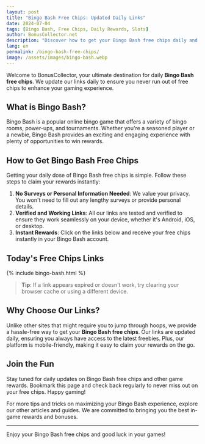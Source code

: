```yaml
---
layout: post
title: "Bingo Bash Free Chips: Updated Daily Links"
date: 2024-07-04
tags: [Bingo Bash, Free Chips, Daily Rewards, Slots]
author: BonusCollector.net
description: "Discover how to get your Bingo Bash free chips daily and maximize your gameplay with our updated links."
lang: en
permalink: /bingo-bash-free-chips/
image: /assets/images/bingo-bash.webp
---
```


Welcome to BonusCollector, your ultimate destination for daily **Bingo Bash free chips**. We update our links daily to ensure you never run out of free chips to enhance your gaming experience.

## What is Bingo Bash?

Bingo Bash is a popular online bingo game that offers a variety of bingo rooms, power-ups, and tournaments. Whether you're a seasoned player or a newbie, Bingo Bash provides an exciting and engaging experience with plenty of opportunities to win rewards.

## How to Get Bingo Bash Free Chips

Getting your daily dose of Bingo Bash free chips is simple. Follow these steps to claim your rewards instantly:

1. **No Surveys or Personal Information Needed**: We value your privacy. You won't need to fill out any lengthy surveys or provide personal details.
2. **Verified and Working Links**: All our links are tested and verified to ensure they work seamlessly on your device, whether it's Android, iOS, or desktop.
3. **Instant Rewards**: Click on the links below and receive your free chips instantly in your Bingo Bash account.

## Today's Free Chips Links

{% include bingo-bash.html %}

> **Tip**: If a link appears expired or doesn't work, try clearing your browser cache or using a different device.

## Why Choose Our Links?

Unlike other sites that might require you to jump through hoops, we provide a hassle-free way to get your **Bingo Bash free chips**. Our links are updated daily, ensuring you always have access to the latest freebies. Plus, our platform is mobile-friendly, making it easy to claim your rewards on the go.

## Join the Fun

Stay tuned for daily updates on Bingo Bash free chips and other game rewards. Bookmark this page and check back regularly to never miss out on your free chips. Happy gaming!

For more tips and tricks on maximizing your Bingo Bash experience, explore our other articles and guides. We are committed to bringing you the best in-game rewards and bonuses.

---

Enjoy your Bingo Bash free chips and good luck in your games!